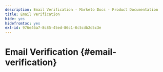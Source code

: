 ```yaml
---
description: Email Verification - Marketo Docs - Product Documentation
title: Email Verification
hide: yes
hidefromtoc: yes
exl-id: 976e46a7-8c85-45ed-86c1-0c5cdb2d5c3e
---
```

# Email Verification {#email-verification}
